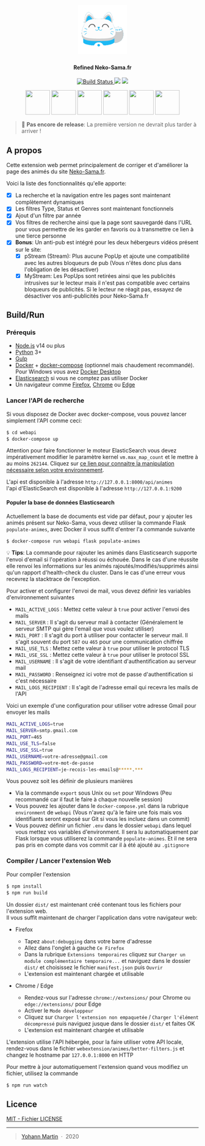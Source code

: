 <h1 align="center">
  <br>
  <img src="https://raw.githubusercontent.com/Astropilot/NekoSamaBetterFilters/master/webextension/icons/icon128.png" alt="Testify" width="128">
</h1>

<h4 align="center">
Refined Neko-Sama.fr</h4>

<p align="center">
  <a href="https://github.com/Astropilot/NekoSamaBetterFilters/actions">
    <img src="https://github.com/Astropilot/NekoSamaBetterFilters/workflows/Build%20%26%20Publish%20WebAPI/badge.svg"
         alt="Build Status">
  </a>
  <img src="https://img.shields.io/github/v/tag/Astropilot/NekoSamaBetterFilters">
  <img src="https://img.shields.io/badge/Made%20with-%E2%9D%A4%EF%B8%8F-yellow.svg">
</p>

<p align="center">
    <a href="#chrome" target="_blank"><img src="https://imgur.com/3C4iKO0.png" width="64" height="64"></a>
    <a href="#firefox" target="_blank"><img src="https://imgur.com/ihXsdDO.png" width="64" height="64"></a>
    <a href="#edge" target="_blank"><img src="https://imgur.com/vMcaXaw.png" width="64" height="64"></a>
    <a href="#vivaldi" target="_blank"><img src="https://imgur.com/EuDp4vP.png" width="64" height="64"></a>
    <a href="#brave" target="_blank"><img src="https://imgur.com/z8yjLZ2.png" width="64" height="64"></a>
    <a href="#tor" target="_blank"><img src="https://imgur.com/MQYBSrD.png" width="64" height="64"></a>
</p>

> :construction: **Pas encore de release**: La première version ne devrait plus tarder à arriver !

## A propos

Cette extension web permet principalement de corriger et d'améliorer la page des animés du site [Neko-Sama.fr](https://www.neko-sama.fr).

Voici la liste des fonctionnalités qu'elle apporte:

* [x] La recherche et la navigation entre les pages sont maintenant complètement dynamiques
* [x] Les filtres Type, Status et Genres sont maintenant fonctionnels
* [x] Ajout d'un filtre par année
* [x] Vos filtres de recherche ainsi que la page sont sauvegardé dans l'URL pour vous permettre de les garder en favoris ou à transmettre ce lien à une tierce personne
* [x] **Bonus**: Un anti-pub est intégré pour les deux hébergeurs vidéos présent sur le site:
    * [x] pStream (Stream): Plus aucune PopUp et ajoute une compatibilité avec les autres bloqueurs de pub (Vous n'êtes donc plus dans l'obligation de les désactiver)
    * [x] MyStream: Les PopUps sont retirées ainsi que les publicités intrusives sur le lecteur mais il n'est pas compatible avec certains bloqueurs de publicités. Si le lecteur ne réagit pas, essayez de désactiver vos anti-publicités pour Neko-Sama.fr

## Build/Run

### Prérequis

* [Node.js](https://nodejs.org) v14 ou plus
* [Python](https://www.python.org) 3+
* [Gulp](https://gulpjs.com)
* [Docker](https://www.docker.com) + [docker-compose](https://docs.docker.com/compose) (optionnel mais chaudement recommandé). Pour Windows vous avez [Docker Desktop](https://www.docker.com/products/docker-desktop)
* [Elasticsearch](https://www.elastic.co/fr/elasticsearch/) si vous ne comptez pas utiliser Docker
* Un navigateur comme [Firefox](https://www.mozilla.org/fr/firefox/new), [Chrome](https://www.google.fr/chrome) ou [Edge](https://www.microsoft.com/edge)

### Lancer l'API de recherche

Si vous disposez de Docker avec docker-compose, vous pouvez lancer simplement l'API comme ceci:
```sh
$ cd webapi
$ docker-compose up
```

Attention pour faire fonctionner le moteur ElasticSearch vous devez impérativement modifier le paramètre kernel `vm.max_map_count` et le mettre à au moins `262144`. Cliquez sur [ce lien pour connaitre la manipulation nécessaire selon votre environnement](https://www.elastic.co/guide/en/elasticsearch/reference/current/docker.html#_set_vm_max_map_count_to_at_least_262144).

L'api est disponible à l'adresse `http://127.0.0.1:8000/api/animes` <br>
l'api d'ElasticSearch est disponible à l'adresse `http://127.0.0.1:9200`

#### Populer la base de données Elasticsearch

Actuellement la base de documents est vide par défaut, pour y ajouter les animés présent sur Neko-Sama, vous devez utiliser la commande Flask `populate-animes`, avec Docker il vous suffit d'entrer l'a commande suivante
```sh
$ docker-compose run webapi flask populate-animes
```

:bulb: **Tips**: La commande pour rajouter les animés dans Elasticsearch supporte l'envoi d'email si l'opération à réussi ou échouée. Dans le cas d'une réussite elle renvoi les informations sur les animés rajoutés/modifiés/supprimés ainsi qu'un rapport d'health-check du cluster. Dans le cas d'une erreur vous recevrez la stacktrace de l'exception.

Pour activer et configurer l'envoi de mail, vous devez définir les variables d'environnement suivantes
* `MAIL_ACTIVE_LOGS` : Mettez cette valeur à `true` pour activer l'envoi des mails
* `MAIL_SERVER` : Il s'agit du serveur mail à contacter (Généralement le serveur SMTP qui gère l'email que vous voulez utiliser)
* `MAIL_PORT` : Il s'agit du port à utiliser pour contacter le serveur mail. Il s'agit souvent du port `587` ou `465` pour une communication chiffrée
* `MAIL_USE_TLS` : Mettez cette valeur à `true` pour utiliser le protocol TLS
* `MAIL_USE_SSL` : Mettez cette valeur à `true` pour utiliser le protocol SSL
* `MAIL_USERNAME` : Il s'agit de votre identifiant d'authentification au serveur mail
* `MAIL_PASSWORD` : Renseignez ici votre mot de passe d'authentification si c'est nécessaire
* `MAIL_LOGS_RECIPIENT` : Il s'agit de l'adresse email qui recevra les mails de l'API

Voici un exemple d'une configuration pour utiliser votre adresse Gmail pour envoyer les mails
```sh
MAIL_ACTIVE_LOGS=true
MAIL_SERVER=smtp.gmail.com
MAIL_PORT=465
MAIL_USE_TLS=false
MAIL_USE_SSL=true
MAIL_USERNAME=votre-adresse@gmail.com
MAIL_PASSWORD=votre-mot-de-passe
MAIL_LOGS_RECIPIENT=je-recois-les-emails@*****.***
```

Vous pouvez soit les définir de plusieurs manières
* Via la commande `export` sous Unix ou `set` pour Windows (Peu recommandé car il faut le faire à chaque nouvelle session)
* Vous pouvez les ajouter dans le `docker-compose.yml` dans la rubrique `environment` de `webapi` (Vous n'avez qu'à le faire une fois mais vos identifiants seront exposé sur Git si vous les incluez dans un commit)
* Vous pouvez définir un fichier `.env` dans le dossier `webapi` dans lequel vous mettez vos variables d'environment. Il sera lu automatiquement par Flask lorsque vous utiliserez la commande `populate-animes`. Et il ne sera pas pris en compte dans vos commit car il à été ajouté au `.gitignore`

### Compiler / Lancer l'extension Web

Pour compiler l'extension
```sh
$ npm install
$ npm run build
```

Un dossier `dist/` est maintenant créé contenant tous les fichiers pour l'extension web. <br>
Il vous suffit maintenant de charger l'application dans votre navigateur web:

* Firefox
    * Tapez `about:debugging` dans votre barre d'adresse
    * Allez dans l'onglet à gauche `Ce Firefox`
    * Dans la rubrique `Extensions temporaires` cliquez sur `Charger un module complémentaire temporaire...` et naviguez dans le dossier `dist/` et choisissez le fichier `manifest.json` puis `Ouvrir`
    * L'extension est maintenant chargée et utilisable

* Chrome / Edge
    * Rendez-vous sur l'adresse `chrome://extensions/` pour Chrome ou `edge://extensions/` pour Edge
    * Activer le `Mode développeur`
    * Cliquez sur `Charger l'extension non empaquetée` / `Charger l'élément décompressé` puis naviguez jusque dans le dossier `dist/` et faites OK
    * L'extension est maintenant chargée et utilisable

L'extension utilise l'API hébergée, pour la faire utiliser votre API locale, rendez-vous dans le fichier `webextension/animes/better-filters.js` et changez le hostname par `127.0.0.1:8000` en HTTP

Pour mettre à jour automatiquement l'extension quand vous modifiez un fichier, utilisez la commande
```sh
$ npm run watch
```

## Licence

[MIT - Fichier LICENSE](https://github.com/Astropilot/NekoSamaBetterFilters/blob/master/LICENSE)

---

> [Yohann Martin](https://codexus.fr) &nbsp;&middot;&nbsp;
> 2020
